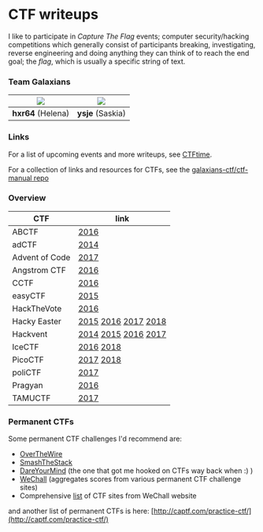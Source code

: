 # CTF writeups

I like to participate in *Capture The Flag* events; computer security/hacking competitions which generally consist of participants breaking, investigating, reverse engineering and doing anything they can think of to reach the end goal; the *flag*, which is usually a specific string of text.

### Team Galaxians

| ![](https://github.com/erasche.png?size=150)    |![](https://github.com/shiltemann.png?size=150)|
|:-----------------------------------------------:|:---------------------------------------------:|
| **hxr64** (Helena)                              | **ysje** (Saskia)                             |


### Links

For a list of upcoming events and more writeups, see [CTFtime](https://ctftime.org/).

For a collection of links and resources for CTFs, see the [galaxians-ctf/ctf-manual repo](https://github.com/galaxians-ctf/ctf-manual)

### Overview

| CTF           | link                                                         |
|---------------|--------------------------------------------------------------|
| ABCTF         | [2016](ABCTF-2016/writeup.md) |
| adCTF         | [2014](adCTF2014/writeup.md) |
| Advent of Code| [2017](AdventOfCode-2017/writeup.md) |
| Angstrom CTF  | [2016](angstromCTF_2016/writeup.md) |
| CCTF          | [2016](CCTF_2016/writeup.md) |
| easyCTF       | [2015](easyCTF_2015/writeup.md) |
| HackTheVote   | [2016](HackTheVote-2016/writeup) |
| Hacky Easter  | [2015](HackyEaster_2015/writeup.md) [2016](HackyEaster_2016/writeup.md) [2017](HackyEaster_2017/writeup.md) [2018](HackyEaster_2018/writeup.md) |
| Hackvent      | [2014](Hackvent_2014/writeup.md) [2015](Hackvent_2015/writeup.md) [2016](Hackvent_2016/writeup.md) [2017](Hackvent_2017/writeup.md) |
| IceCTF        | [2016](IceCTF-2016/writeup.md) [2018](IceCTF-2018/writeup.md) |
| PicoCTF       | [2017](PicoCTF_2017/writeup.md) [2018](PicoCTF_2018/writeup.md) |
| poliCTF       | [2017](poliCTF-2017/writeup.md) |
| Pragyan       | [2016](Pragyan_2016/writeup.md) |
| TAMUCTF       | [2017](TAMUCTF-2017/writeup.md) |

### Permanent CTFs

Some permanent CTF challenges I'd recommend are:
- [OverTheWire](http://overthewire.org/wargames/)
- [SmashTheStack](http://smashthestack.org/)
- [DareYourMind](http://www.dareyourmind.net/) (the one that got me hooked on CTFs way back when :) )
- [WeChall](http://www.wechall.net/) (aggregates scores from various permanent CTF challenge sites)
- Comprehensive [list](http://www.wechall.net/active_sites/all/by/site_id/ASC/page-1) of CTF sites from WeChall website

and another list of permanent CTFs is here: [http://captf.com/practice-ctf/](http://captf.com/practice-ctf/)
